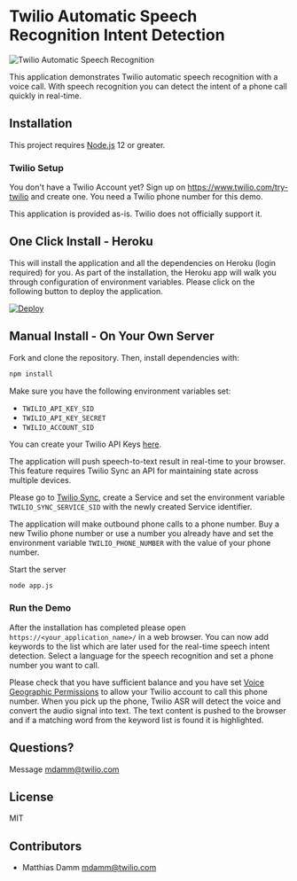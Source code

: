 # Twilio Automatic Speech Recognition Intent Detection

![Twilio Automatic Speech Recognition](https://raw.githubusercontent.com/nash-md/automatic-speech-recognition-keyword-detection/master/twilio-asr-example.png)

This application demonstrates Twilio automatic speech recognition with a voice call. With speech recognition you can detect the intent of a phone call quickly in real-time.

## Installation

This project requires [Node.js](http://nodejs.org/) 12 or greater.

### Twilio Setup

You don't have a Twilio Account yet? Sign up on https://www.twilio.com/try-twilio and create one. You need a Twilio phone number for this demo.

This application is provided as-is. Twilio does not officially support it.

## One Click Install - Heroku

This will install the application and all the dependencies on Heroku (login required) for you. As part of the installation, the Heroku app will walk you through configuration of environment variables. Please click on the following button to deploy the application.

[![Deploy](https://www.herokucdn.com/deploy/button.svg)](https://heroku.com/deploy?template=https://github.com/nash-md/automatic-speech-recognition-keyword-detection)

## Manual Install - On Your Own Server

Fork and clone the repository. Then, install dependencies with:

```bash
npm install
```

Make sure you have the following environment variables set:

- `TWILIO_API_KEY_SID`
- `TWILIO_API_KEY_SECRET`
- `TWILIO_ACCOUNT_SID`

You can create your Twilio API Keys [here](https://www.twilio.com/console/voice/dev-tools/api-keys/).

The application will push speech-to-text result in real-time to your browser. This feature requires Twilio Sync an API for maintaining state across multiple devices.

Please go to [Twilio Sync](https://www.twilio.com/console/sync/services/), create a Service and set the environment variable `TWILIO_SYNC_SERVICE_SID` with the newly created Service identifier.

The application will make outbound phone calls to a phone number. Buy a new Twilio phone number or use a number you already have and set the environment variable `TWILIO_PHONE_NUMBER` with the value of your phone number.

Start the server

```bash
node app.js
```

### Run the Demo

After the installation has completed please open `https://<your_application_name>/` in a web browser. You can now add keywords to the list which are later used for the real-time speech intent detection. Select a language for the speech recognition and set a phone number you want to call.

Please check that you have sufficient balance and you have set [Voice Geographic Permissions](https://www.twilio.com/console/voice/settings/geo-permissions) to allow your Twilio account to call this phone number. When you pick up the phone, Twilio ASR will detect the voice and convert the audio signal into text. The text content is pushed to the browser and if a matching word from the keyword list is found it is highlighted.

## Questions?

Message [mdamm@twilio.com](mailto:mdamm@twilio.com)

## License

MIT

## Contributors

- Matthias Damm <mdamm@twilio.com>
